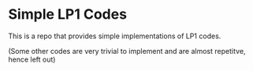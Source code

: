 # Simple LP1 Codes
This is a repo that provides simple implementations of LP1 codes. 

(Some other codes are very trivial to implement and are almost repetitve, hence left out)
